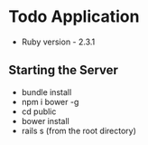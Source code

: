 # Todo Application

* Ruby version - 2.3.1

## Starting the Server
* bundle install
* npm i bower -g
* cd public
* bower install
* rails s (from the root directory)

